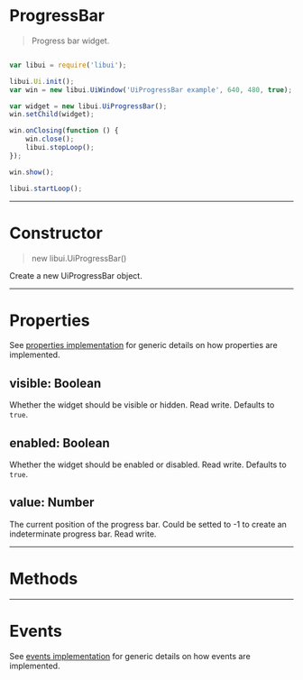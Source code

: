 
# ProgressBar

> Progress bar widget.

```js

var libui = require('libui');

libui.Ui.init();
var win = new libui.UiWindow('UiProgressBar example', 640, 480, true);

var widget = new libui.UiProgressBar();
win.setChild(widget);

win.onClosing(function () {
	win.close();
	libui.stopLoop();
});

win.show();

libui.startLoop();

```

---

# Constructor

> new libui.UiProgressBar()

Create a new UiProgressBar object.

---

# Properties

See [properties implementation](properties.md) for generic details on how properties are implemented.


## visible: Boolean

Whether the widget should be visible or hidden. 
Read write.
Defaults to `true`.



## enabled: Boolean

Whether the widget should be enabled or disabled. 
Read write.
Defaults to `true`.



## value: Number

The current position of the progress bar. Could be setted to -1 to create an indeterminate progress bar.
Read write.




---

# Methods



---

# Events

See [events implementation](events.md) for generic details on how events are implemented.




